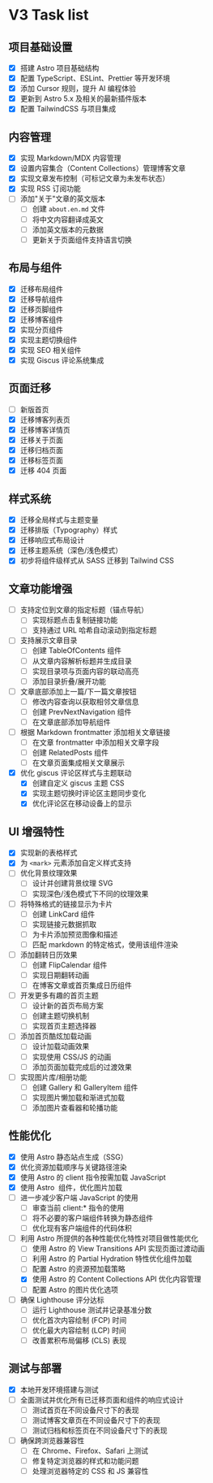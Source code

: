 # V3 Task list

## 项目基础设置

- [x] 搭建 Astro 项目基础结构
- [x] 配置 TypeScript、ESLint、Prettier 等开发环境
- [x] 添加 Cursor 规则，提升 AI 编程体验
- [x] 更新到 Astro 5.x 及相关的最新插件版本
- [x] 配置 TailwindCSS 与项目集成

## 内容管理

- [x] 实现 Markdown/MDX 内容管理
- [x] 设置内容集合（Content Collections）管理博客文章
- [x] 实现文章发布控制（可标记文章为未发布状态）
- [x] 实现 RSS 订阅功能
- [ ] 添加"关于"文章的英文版本
  - [ ] 创建 `about.en.md` 文件
  - [ ] 将中文内容翻译成英文
  - [ ] 添加英文版本的元数据
  - [ ] 更新关于页面组件支持语言切换

## 布局与组件

- [x] 迁移布局组件
- [x] 迁移导航组件
- [x] 迁移页脚组件
- [x] 迁移博客组件
- [x] 实现分页组件
- [x] 实现主题切换组件
- [x] 实现 SEO 相关组件
- [x] 实现 Giscus 评论系统集成

## 页面迁移

- [ ] 新版首页
- [x] 迁移博客列表页
- [x] 迁移博客详情页
- [x] 迁移关于页面
- [x] 迁移归档页面
- [x] 迁移标签页面
- [x] 迁移 404 页面

## 样式系统

- [x] 迁移全局样式与主题变量
- [x] 迁移排版（Typography）样式
- [x] 迁移响应式布局设计
- [x] 迁移主题系统（深色/浅色模式）
- [x] 初步将组件级样式从 SASS 迁移到 Tailwind CSS

## 文章功能增强

- [ ] 支持定位到文章的指定标题（锚点导航）
  - [ ] 实现标题点击复制链接功能
  - [ ] 支持通过 URL 哈希自动滚动到指定标题
- [ ] 支持展示文章目录
  - [ ] 创建 TableOfContents 组件
  - [ ] 从文章内容解析标题并生成目录
  - [ ] 实现目录项与页面内容的联动高亮
  - [ ] 添加目录折叠/展开功能
- [ ] 文章底部添加上一篇/下一篇文章按钮
  - [ ] 修改内容查询以获取相邻文章信息
  - [ ] 创建 PrevNextNavigation 组件
  - [ ] 在文章底部添加导航组件
- [ ] 根据 Markdown frontmatter 添加相关文章链接
  - [ ] 在文章 frontmatter 中添加相关文章字段
  - [ ] 创建 RelatedPosts 组件
  - [ ] 在文章页面集成相关文章展示
- [x] 优化 giscus 评论区样式与主题联动
  - [x] 创建自定义 giscus 主题 CSS
  - [x] 实现主题切换时评论区主题同步变化
  - [x] 优化评论区在移动设备上的显示

## UI 增强特性

- [x] 实现新的表格样式
- [x] 为 `<mark>` 元素添加自定义样式支持
- [ ] 优化背景纹理效果
  - [ ] 设计并创建背景纹理 SVG
  - [ ] 实现深色/浅色模式下不同的纹理效果
- [ ] 将特殊格式的链接显示为卡片
  - [ ] 创建 LinkCard 组件
  - [ ] 实现链接元数据抓取
  - [ ] 为卡片添加预览图像和描述
  - [ ] 匹配 markdown 的特定格式，使用该组件渲染
- [ ] 添加翻转日历效果
  - [ ] 创建 FlipCalendar 组件
  - [ ] 实现日期翻转动画
  - [ ] 在博客文章或首页集成日历组件
- [ ] 开发更多有趣的首页主题
  - [ ] 设计新的首页布局方案
  - [ ] 创建主题切换机制
  - [ ] 实现首页主题选择器
- [ ] 添加首页酷炫加载动画
  - [ ] 设计加载动画效果
  - [ ] 实现使用 CSS/JS 的动画
  - [ ] 添加页面加载完成后的过渡效果
- [ ] 实现图片库/相册功能
  - [ ] 创建 Gallery 和 GalleryItem 组件
  - [ ] 实现图片懒加载和渐进式加载
  - [ ] 添加图片查看器和轮播功能

## 性能优化

- [x] 使用 Astro 静态站点生成（SSG）
- [x] 优化资源加载顺序与关键路径渲染
- [x] 使用 Astro 的 client 指令按需加载 JavaScript
- [x] 使用 Astro <Image> 组件，优化图片加载
- [ ] 进一步减少客户端 JavaScript 的使用
  - [ ] 审查当前 client:\* 指令的使用
  - [ ] 将不必要的客户端组件转换为静态组件
  - [ ] 优化现有客户端组件的代码体积
- [ ] 利用 Astro 所提供的各种性能优化特性对项目做性能优化
  - [ ] 使用 Astro 的 View Transitions API 实现页面过渡动画
  - [ ] 利用 Astro 的 Partial Hydration 特性优化组件加载
  - [ ] 配置 Astro 的资源预加载策略
  - [x] 使用 Astro 的 Content Collections API 优化内容管理
  - [ ] 配置 Astro 的图片优化选项
- [ ] 确保 Lighthouse 评分达标
  - [ ] 运行 Lighthouse 测试并记录基准分数
  - [ ] 优化首次内容绘制 (FCP) 时间
  - [ ] 优化最大内容绘制 (LCP) 时间
  - [ ] 改善累积布局偏移 (CLS) 表现

## 测试与部署

- [x] 本地开发环境搭建与测试
- [ ] 全面测试并优化所有已迁移页面和组件的响应式设计
  - [ ] 测试首页在不同设备尺寸下的表现
  - [ ] 测试博客文章页在不同设备尺寸下的表现
  - [ ] 测试归档和标签页在不同设备尺寸下的表现
- [ ] 确保跨浏览器兼容性
  - [ ] 在 Chrome、Firefox、Safari 上测试
  - [ ] 修复特定浏览器的样式和功能问题
  - [ ] 处理浏览器特定的 CSS 和 JS 兼容性
